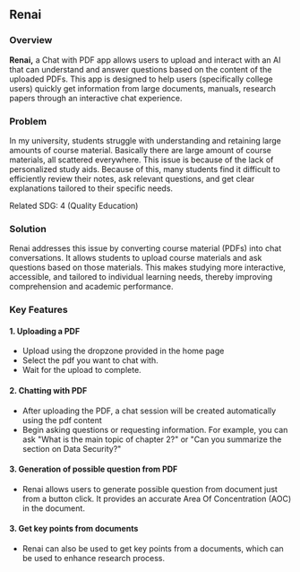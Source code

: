 ## Renai

### Overview

**Renai,** a Chat with PDF app allows users to upload and interact with an AI that can understand and answer questions based on the content of the uploaded PDFs. This app is designed to help users (specifically college users) quickly get information from large documents, manuals, research papers through an interactive chat experience.

### Problem

In my university, students struggle with understanding and retaining large amounts of course material. Basically there are large amount of course materials, all scattered everywhere. This issue is because of the lack of personalized study aids. Because of this, many students find it difficult to efficiently review their notes, ask relevant questions, and get clear explanations tailored to their specific needs.

Related SDG: 4 (Quality Education)

### Solution

Renai addresses this issue by converting course material (PDFs) into chat conversations. It allows students to upload course materials and ask questions based on those materials. This makes studying more interactive, accessible, and tailored to individual learning needs, thereby improving comprehension and academic performance.

### Key Features

#### 1. Uploading a PDF

- Upload using the dropzone provided in the home page
- Select the pdf you want to chat with.
- Wait for the upload to complete.

#### 2. Chatting with PDF

- After uploading the PDF, a chat session will be created automatically using the pdf content
- Begin asking questions or requesting information. For example, you can ask "What is the main topic of chapter 2?" or "Can you summarize the section on Data Security?"

#### 3. Generation of possible question from PDF

- Renai allows users to generate possible question from document just from a button click. It provides an accurate Area Of Concentration (AOC) in the document.

#### 3. Get key points from documents

- Renai can also be used to get key points from a documents, which can be used to enhance research process.
